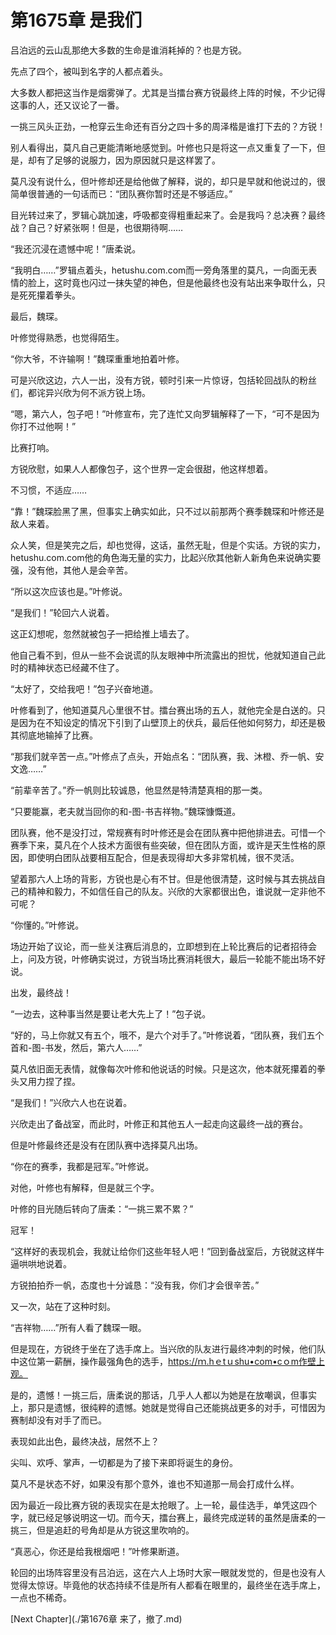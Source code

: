 # 第1675章 是我们

吕泊远的云山乱那绝大多数的生命是谁消耗掉的？也是方锐。

先点了四个，被叫到名字的人都点着头。

大多数人都把这当作是烟雾弹了。尤其是当擂台赛方锐最终上阵的时候，不少记得这事的人，还又议论了一番。

一挑三风头正劲，一枪穿云生命还有百分之四十多的周泽楷是谁打下去的？方锐！

别人看得出，莫凡自己更能清晰地感觉到。叶修也只是将这一点又重复了一下，但是，却有了足够的说服力，因为原因就只是这样罢了。

莫凡没有说什么，但叶修却还是给他做了解释，说的，却只是早就和他说过的，很简单很普通的一句话而已：“团队赛你暂时还是不够适应。”

目光转过来了，罗辑心跳加速，呼吸都变得粗重起来了。会是我吗？总决赛？最终战？自己？好紧张啊！但是，也很期待啊……

“我还沉浸在遗憾中呢！”唐柔说。

“我明白……”罗辑点着头，hetushu.com.com而一旁角落里的莫凡，一向面无表情的脸上，这时竟也闪过一抹失望的神色，但是他最终也没有站出来争取什么，只是死死攥着拳头。

最后，魏琛。

叶修觉得熟悉，也觉得陌生。

“你大爷，不许输啊！”魏琛重重地拍着叶修。

可是兴欣这边，六人一出，没有方锐，顿时引来一片惊讶，包括轮回战队的粉丝们，都诧异兴欣为何不派方锐上场。

“嗯，第六人，包子吧！”叶修宣布，完了连忙又向罗辑解释了一下，“可不是因为你打不过他啊！”

比赛打响。

方锐欣慰，如果人人都像包子，这个世界一定会很甜，他这样想着。

不习惯，不适应……

“靠！”魏琛脸黑了黑，但事实上确实如此，只不过以前那两个赛季魏琛和叶修还是敌人来着。

众人笑，但是笑完之后，却也觉得，这话，虽然无耻，但是个实话。方锐的实力，hetushu.com.com他的角色海无量的实力，比起兴欣其他新人新角色来说确实要强，没有他，其他人是会辛苦。

“所以这次应该也是。”叶修说。

“是我们！”轮回六人说着。

这正幻想呢，忽然就被包子一把给推上墙去了。

他自己看不到，但从一些不会说谎的队友眼神中所流露出的担忧，他就知道自己此时的精神状态已经藏不住了。

“太好了，交给我吧！”包子兴奋地道。

叶修看到了，他知道莫凡心里很不甘。擂台赛出场的五人，就他完全是白送的。只是因为在不知设定的情况下引到了山壁顶上的伏兵，最后任他如何努力，却还是极其彻底地输掉了比赛。

“那我们就辛苦一点。”叶修点了点头，开始点名：“团队赛，我、沐橙、乔一帆、安文逸……”

“前辈辛苦了。”乔一帆则比较诚恳，他显然是特清楚真相的那一类。

“只要能赢，老夫就当回你的和-图-书吉祥物。”魏琛慷慨道。

团队赛，他不是没打过，常规赛有时叶修还是会在团队赛中把他排进去。可惜一个赛季下来，莫凡在个人技术方面很有些突破，但在团队方面，或许是天生性格的原因，即使明白团队战要相互配合，但是表现得却大多非常机械，很不灵活。

望着那六人上场的背影，方锐也是心有不甘。但是他很清楚，这时候与其去挑战自己的精神和毅力，不如信任自己的队友。兴欣的大家都很出色，谁说就一定非他不可呢？

“你懂的。”叶修说。

场边开始了议论，而一些关注赛后消息的，立即想到在上轮比赛后的记者招待会上，问及方锐，叶修确实说过，方锐当场比赛消耗很大，最后一轮能不能出场不好说。

出发，最终战！

“一边去，这种事当然是要让老大先上了！”包子说。

“好的，马上你就又有五个，哦不，是六个对手了。”叶修说着，“团队赛，我们五个首和-图-书发，然后，第六人……”

莫凡依旧面无表情，就像每次叶修和他说话的时候。只是这次，他本就死攥着的拳头又用力捏了捏。

“是我们！”兴欣六人也在说着。

兴欣走出了备战室，而此时，叶修正和其他五人一起走向这最终一战的赛台。

但是叶修最终还是没有在团队赛中选择莫凡出场。

“你在的赛季，我都是冠军。”叶修说。

对他，叶修也有解释，但是就三个字。

叶修的目光随后转向了唐柔：“一挑三累不累？”

冠军！

“这样好的表现机会，我就让给你们这些年轻人吧！”回到备战室后，方锐就这样牛逼哄哄地说着。

方锐拍拍乔一帆，态度也十分诚恳：“没有我，你们才会很辛苦。”

又一次，站在了这种时刻。

“吉祥物……”所有人看了魏琛一眼。

但是现在，方锐终于坐在了选手席上。当兴欣的队友进行最终冲刺的时候，他们队中这位第一薪酬，操作最强角色的选手，https://ｍ.hｅtｕshu•com•cｏm作壁上观。

是的，遗憾！一挑三后，唐柔说的那话，几乎人人都以为她是在放嘲讽，但事实上，那只是遗憾，很纯粹的遗憾。她就是觉得自己还能挑战更多的对手，可惜因为赛制却没有对手了而已。

表现如此出色，最终决战，居然不上？

尖叫、欢呼、掌声，一切都是为了接下来即将诞生的身份。

莫凡不是状态不好，如果没有那个意外，谁也不知道那一局会打成什么样。

因为最近一段比赛方锐的表现实在是太抢眼了。上一轮，最佳选手，单凭这四个字，就已经足够说明这一切。而今天，擂台赛上，最终完成逆转的虽然是唐柔的一挑三，但是追赶的号角却是从方锐这里吹响的。

“真恶心，你还是给我根烟吧！”叶修果断道。

轮回的出场阵容里没有吕泊远，这在六人上场时大家一眼就发觉的，但是也没有人觉得太惊讶。毕竟他的状态持续不佳是所有人都看在眼里的，最终坐在选手席上，一点也不稀奇。



[Next Chapter](./第1676章 来了，撤了.md)